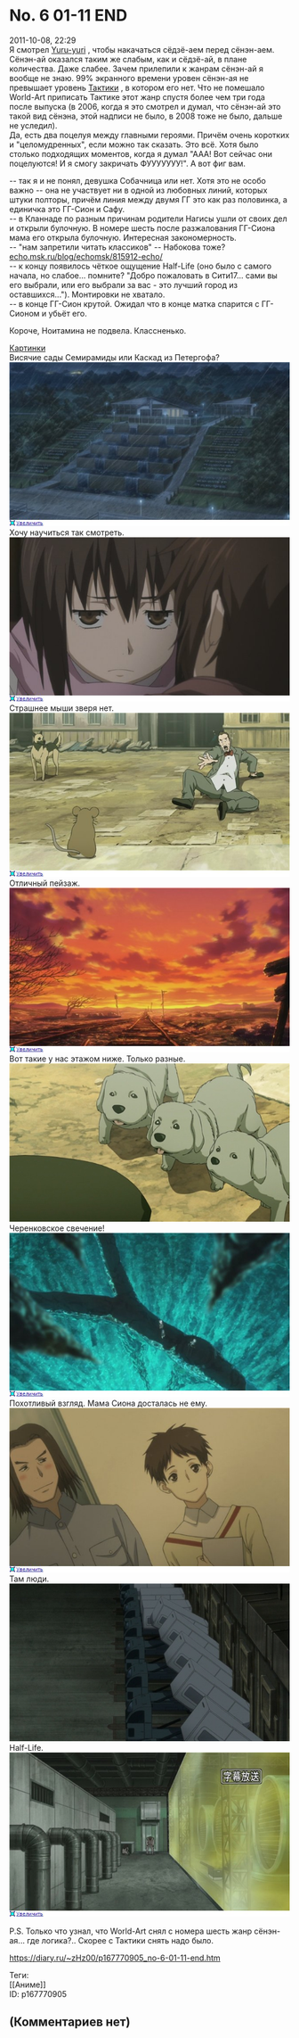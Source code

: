 No. 6 01-11 END
===============

  
2011-10-08, 22:29  
 Я смотрел  [Yuru-yuri](Yuru-Yuri%2001-12%20END)  , чтобы накачаться сёдзё-аем перед сёнэн-аем. Сёнэн-ай оказался таким же слабым, как и сёдзё-ай, в плане количества. Даже слабее. Зачем прилепили к жанрам сёнэн-ай я вообще не знаю. 99% экранного времени уровен сёнэн-ая не превышает уровень  [Тактики](http://www.world-art.ru/animation/animation.php?id=2642)  , в котором его нет. Что не помешало World-Art приписать Тактике этот жанр спустя более чем три года после выпуска (в 2006, когда я это смотрел и думал, что сёнэн-ай это такой вид сёнэна, этой надписи не было, в 2008 тоже не было, дальше не уследил).   
 Да, есть два поцелуя между главными героями. Причём очень коротких и "целомудренных", если можно так сказать. Это всё. Хотя было столько подходящих моментов, когда я думал "ААА! Вот сейчас они поцелуются! И я смогу закричать ФУУУУУУУ!". А вот фиг вам.   
   
 -- так я и не понял, девушка Собачница или нет. Хотя это не особо важно -- она не участвует ни в одной из любовных линий, которых штуки полторы, причём линия между двумя ГГ это как раз половинка, а единичка это ГГ-Сион и Сафу.   
 -- в Кланнаде по разным причинам родители Нагисы ушли от своих дел и открыли булочную. В номере шесть после разжалования ГГ-Сиона мама его открыла булочную. Интересная закономерность.   
 -- "нам запретили читать классиков" -- Набокова тоже?  [echo.msk.ru/blog/echomsk/815912-echo/](http://echo.msk.ru/blog/echomsk/815912-echo/)    
 -- к концу появилось чёткое ощущение Half-Life (оно было с самого начала, но слабое... помните? "Добро пожаловать в Сити17... сами вы его выбрали, или его выбрали за вас - это лучший город из оставшихся..."). Монтировки не хватало.   
 -- в конце ГГ-Сион крутой. Ожидал что в конце матка спарится с ГГ-Сионом и убьёт его.   
   
 Короче, Ноитамина не подвела. Классненько.   
   
  [Картинки](https://zHz00.diary.ru/p167770905.htm?index=1#linkmore167770905m1)       
 Висячие сады Семирамиды или Каскад из Петергофа?   
  [![](pics/03f8069bad54t.jpg)](http://radikal.ru/F/i002.radikal.ru/1110/5d/03f8069bad54.png.html)    
 Хочу научиться так смотреть.   
  [![](pics/db9275ec1c55t.jpg)](http://radikal.ru/F/s014.radikal.ru/i327/1110/3d/db9275ec1c55.png.html)    
 Страшнее мыши зверя нет.   
  [![](pics/517e13ef22e4t.jpg)](http://radikal.ru/F/s44.radikal.ru/i105/1110/e0/517e13ef22e4.png.html)    
 Отличный пейзаж.   
  [![](pics/445f2968eda2t.jpg)](http://radikal.ru/F/i058.radikal.ru/1110/91/445f2968eda2.png.html)    
 Вот такие у нас этажом ниже. Только разные.   
  [![](pics/b5c4c7e15c18t.jpg)](http://radikal.ru/fp/cq0d3ypmwgcu3)    
 Черенковское свечение!   
  [![](pics/91d549b766aft.jpg)](http://radikal.ru/F/i011.radikal.ru/1110/71/91d549b766af.png.html)    
 Похотливый взгляд. Мама Сиона досталась не ему.   
  [![](pics/7f906010416bt.jpg)](http://radikal.ru/F/s61.radikal.ru/i174/1110/c1/7f906010416b.png.html)    
 Там люди.   
  [![](pics/dedb8739d956t.jpg)](http://radikal.ru/fp/bv0ald4yhp8zv)    
 Half-Life.   
  [![](pics/df8605bb3216t.jpg)](http://radikal.ru/F/s42.radikal.ru/i097/1110/35/df8605bb3216.png.html)    
    
     
   
 P.S. Только что узнал, что World-Art снял с номера шесть жанр сёнэн-ая... где логика?.. Скорее с Тактики снять надо было.   
  
<https://diary.ru/~zHz00/p167770905_no-6-01-11-end.htm>  
  
Теги:  
[[Аниме]]  
ID: p167770905  


(Комментариев нет)
------------------